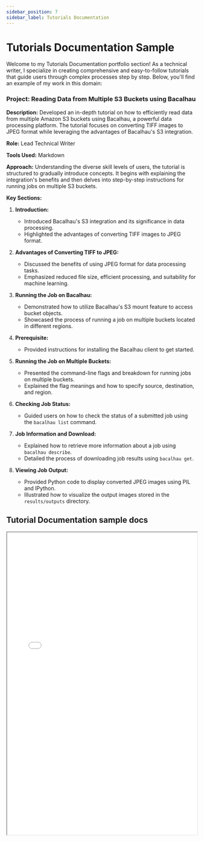 ```yaml
---
sidebar_position: 7
sidebar_label: Tutorials Documentation
---
```


# Tutorials Documentation Sample

Welcome to my Tutorials Documentation portfolio section! As a technical writer, I specialize in creating comprehensive and easy-to-follow tutorials that guide users through complex processes step by step. Below, you'll find an example of my work in this domain:

### Project: Reading Data from Multiple S3 Buckets using Bacalhau

**Description:** Developed an in-depth tutorial on how to efficiently read data from multiple Amazon S3 buckets using Bacalhau, a powerful data processing platform. The tutorial focuses on converting TIFF images to JPEG format while leveraging the advantages of Bacalhau's S3 integration.

**Role:** Lead Technical Writer

**Tools Used:** Markdown

**Approach:** Understanding the diverse skill levels of users, the tutorial is structured to gradually introduce concepts. It begins with explaining the integration's benefits and then delves into step-by-step instructions for running jobs on multiple S3 buckets.

**Key Sections:**

1. **Introduction:**
   - Introduced Bacalhau's S3 integration and its significance in data processing.
   - Highlighted the advantages of converting TIFF images to JPEG format.
   
2. **Advantages of Converting TIFF to JPEG:**
   - Discussed the benefits of using JPEG format for data processing tasks.
   - Emphasized reduced file size, efficient processing, and suitability for machine learning.
   
3. **Running the Job on Bacalhau:**
   - Demonstrated how to utilize Bacalhau's S3 mount feature to access bucket objects.
   - Showcased the process of running a job on multiple buckets located in different regions.
   
4. **Prerequisite:**
   - Provided instructions for installing the Bacalhau client to get started.
   
5. **Running the Job on Multiple Buckets:**
   - Presented the command-line flags and breakdown for running jobs on multiple buckets.
   - Explained the flag meanings and how to specify source, destination, and region.
   
6. **Checking Job Status:**
   - Guided users on how to check the status of a submitted job using the `bacalhau list` command.
   
7. **Job Information and Download:**
   - Explained how to retrieve more information about a job using `bacalhau describe`.
   - Detailed the process of downloading job results using `bacalhau get`.
   
8. **Viewing Job Output:**
   - Provided Python code to display converted JPEG images using PIL and IPython.
   - Illustrated how to visualize the output images stored in the `results/outputs` directory.
   
## Tutorial Documentation sample docs

<iframe width="100%" height="800" src="/img/pdf/Reading Data from Multiple S3 Buckets using Bacalhau _ Bacalhau Docs.pdf"/>

If you're interested in collaborating on similar projects or would like more details, feel free to [contact me](mailto:favourkelvin17@gmail.com). I'm excited to explore opportunities to contribute to your tutorials documentation needs!

